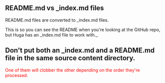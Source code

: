 ## README.md vs \_index.md files

README.md files are converted to \_index.md files.

This is so you can see the README when you're looking at the GitHub repo,
    but Huga has an \_index.md file to work with._

## Don't put both an \_index.md and a README.md file in the same source content directory.

<span style="color:red"> One of them will clobber the other depending on the order they're processed. </span>
